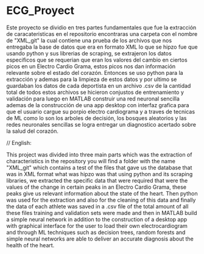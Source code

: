 # ECG_Proyect

Este proyecto se dividio en tres partes fundamentales que fue la extracción de caracateristicas en el repositorio encontraras una carpeta con
el nombre de "XML_git" la cual contiene una prueba de los archivos que nos entregaba la base de datos que era en formato XML lo que se hipzo fue 
que usando python y sus librerias de scraping, se extrajeron los datos especificos que se requerian que eran los valores del cambio en ciertos picos
en un Electro Cardio Grama, estos picos nos dan información relevante sobre el estado del corazón. Entonces se uso python para la extracción y ademas
para la limpieza de estos datos y por ultimo se guardaban los datos de cada deportista en un archivo .csv de la cantidad total de todos estos archivos
se hicieron conjustos de entrenamiento y validación para luego en MATLAB construir una red neuronal sencilla ademas de la construcción de una app desktop
con interfaz grafica para que el usuario cargue su porpio electro cardiograma y a traves de tecnicas de ML como lo son los arboles de decisión, los bosques
aleatorios y las redes neuronales sencillas se logra entregar un diagnostico acertado sobre la salud del corazón.

// English:

This project was divided into three main parts which was the extraction of characteristics in the repository you will find a folder with
the name "XML_git" which contains a test of the files that gave us the database that was in XML format what was hipzo was 
that using python and its scraping libraries, we extracted the specific data that were required that were the values of the change in certain peaks
in an Electro Cardio Grama, these peaks give us relevant information about the state of the heart. Then python was used for the extraction and also
for the cleaning of this data and finally the data of each athlete was saved in a .csv file of the total amount of all these files
training and validation sets were made and then in MATLAB build a simple neural network in addition to the construction of a desktop app
with graphical interface for the user to load their own electrocardiogram and through ML techniques such as decision trees, random forests
and simple neural networks are able to deliver an accurate diagnosis about the health of the heart.
